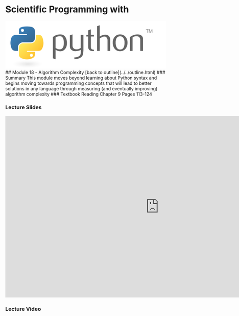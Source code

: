 # Scientific Programming with 
<img src="../../imgs/python.png"/>
## Module 18 - Algorithm Complexity
[back to outline](../../outline.html)
### Summary
This module moves beyond learning about Python syntax and begins moving towards programming concepts that will lead to better solutions in any language through measuring (and eventually improving) algorithm complexity
### Textbook Reading
Chapter 9
Pages 113-124

### Lecture Slides
<iframe src="https://docs.google.com/presentation/d/1qbWQI7cKEQYv6RzlcfXWlaaS_QjTyVTFIGiVW_3aawI/embed?start=false&loop=false&delayms=3000" frameborder="0" width="960" height="569" allowfullscreen="true" mozallowfullscreen="true" webkitallowfullscreen="true"></iframe>

### Lecture Video




